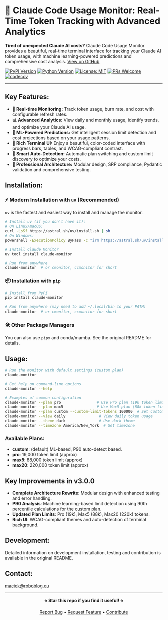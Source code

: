 # 🚀 Claude Code Usage Monitor: Real-Time Token Tracking with Advanced Analytics

**Tired of unexpected Claude AI costs?** Claude Code Usage Monitor provides a beautiful, real-time terminal interface for tracking your Claude AI token usage, with machine learning-powered predictions and comprehensive cost analysis. [View on GitHub](https://github.com/Maciek-roboblog/Claude-Code-Usage-Monitor)

[![PyPI Version](https://img.shields.io/pypi/v/claude-monitor.svg)](https://pypi.org/project/claude-monitor/)
[![Python Version](https://img.shields.io/badge/python-3.9+-blue.svg)](https://python.org)
[![License: MIT](https://img.shields.io/badge/License-MIT-yellow.svg)](https://opensource.org/licenses/MIT)
[![PRs Welcome](https://img.shields.io/badge/PRs-welcome-brightgreen.svg)](http://makeapullrequest.com)
[![codecov](https://codecov.io/gh/Maciek-roboblog/Claude-Code-Usage-Monitor/branch/main/graph/badge.svg)](https://codecov.io/gh/Maciek-roboblog/Claude-Code-Usage-Monitor)

---

## Key Features:

*   **🚀 Real-time Monitoring:** Track token usage, burn rate, and cost with configurable refresh rates.
*   **📊 Advanced Analytics:**  View daily and monthly usage, identify trends, and optimize your Claude AI usage.
*   **🔮 ML-Powered Predictions:** Get intelligent session limit detection and cost projections based on your usage patterns.
*   **🎨 Rich Terminal UI:** Enjoy a beautiful, color-coded interface with progress bars, tables, and WCAG-compliant contrast.
*   **🤖 Smart Auto-Detection:** Automatic plan switching and custom limit discovery to optimize your costs.
*   **💼 Professional Architecture:** Modular design, SRP compliance, Pydantic validation and comprehensive testing.

## Installation:

### ⚡ Modern Installation with `uv` (Recommended)

`uv` is the fastest and easiest way to install and manage the monitor.

```bash
# Install uv (if you don't have it):
# On Linux/macOS:
curl -LsSf https://astral.sh/uv/install.sh | sh
# On Windows:
powershell -ExecutionPolicy ByPass -c "irm https://astral.sh/uv/install.ps1 | iex"

# Install Claude Monitor
uv tool install claude-monitor

# Run from anywhere
claude-monitor  # or cmonitor, ccmonitor for short
```

### 📦 Installation with `pip`

```bash
# Install from PyPI
pip install claude-monitor

# Run from anywhere (may need to add ~/.local/bin to your PATH)
claude-monitor  # or cmonitor, ccmonitor for short
```
### 🛠️ Other Package Managers

You can also use `pipx` and conda/mamba. See the original README for details.

## Usage:

```bash
# Run the monitor with default settings (custom plan)
claude-monitor

# Get help on command-line options
claude-monitor --help

# Examples of common configuration
claude-monitor --plan pro                # Use Pro plan (19k token limit)
claude-monitor --plan max5               # Use Max5 plan (88k token limit)
claude-monitor --plan custom --custom-limit-tokens 100000  # Set custom token limit
claude-monitor --view daily               # View daily token usage
claude-monitor --theme dark               # Use dark theme
claude-monitor --timezone America/New_York  # Set timezone
```

### Available Plans:

*   **custom**: (default)  ML-based, P90 auto-detect based.
*   **pro**: 19,000 token limit (approx)
*   **max5**: 88,000 token limit (approx)
*   **max20**: 220,000 token limit (approx)

## Key Improvements in v3.0.0

*   **Complete Architecture Rewrite**: Modular design with enhanced testing and error handling.
*   **P90 Analysis**:  Machine learning-based limit detection using 90th percentile calculations for the custom plan.
*   **Updated Plan Limits**: Pro (19k), Max5 (88k), Max20 (220k) tokens.
*   **Rich UI**: WCAG-compliant themes and auto-detection of terminal background.

## Development:

Detailed information on development installation, testing and contribution is available in the original README.

## Contact:

maciek@roboblog.eu

---

<div align="center">

**⭐ Star this repo if you find it useful! ⭐**

[Report Bug](https://github.com/Maciek-roboblog/Claude-Code-Usage-Monitor/issues) • [Request Feature](https://github.com/Maciek-roboblog/Claude-Code-Usage-Monitor/issues) • [Contribute](CONTRIBUTING.md)

</div>